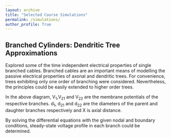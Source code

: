 ```yaml
---
layout: archive
title: "Selected Course Simulations"
permalink: /simulations/
author_profile: True
---
```


## Branched Cylinders: Dendritic Tree Approximations
Explored some of the time independent electrical properties of single branched cables. Branched cables are an important means of modelling the passive electrical properties of axonal and dendritic trees. For convenience, trees exhibiting only one order of branching were considered. Nevertheless, the principles could be easily extended to higher order trees.
<!-- <p align="center"><img src="../images/dendritic.png" width="450"/><img src="../images/ss.png" width="400"/></p> -->
In the above diagram, V<sub>1</sub>,V<sub>21</sub> and V<sub>22</sub> are the membrane potentials of the respective branches. d<sub>1</sub>, d<sub>21</sub> and d<sub>22</sub> are the diameters of the parent and daughter branches respectively and X is axial distance.

By solving the differential equations with the given nodal and boundary conditions, steady-state voltage profile in each branch could be determined. 
<!-- <p align="center"><img src="../images/ss.png" width="450"/></p> -->